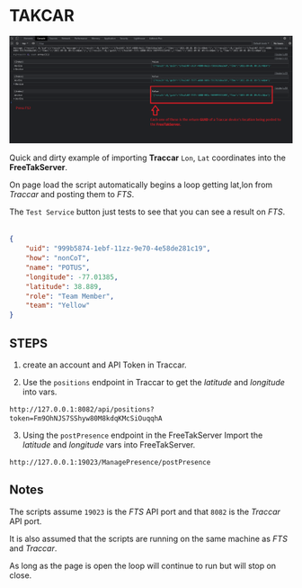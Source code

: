 # TAKCAR

[<img src="img/f12.png" width="800"/>](img/f12.png)

Quick and dirty example of importing **Traccar** `Lon`, `Lat` coordinates into the **FreeTakServer**.

On page load the script automatically begins a loop getting lat,lon from *Traccar* and posting them to *FTS*.

The `Test Service` button just tests to see that you can see a result on *FTS*.

```JSON

{   
    "uid": "999b5874-1ebf-11zz-9e70-4e58de281c19",
    "how": "nonCoT",
    "name": "POTUS",
    "longitude": -77.01385,
    "latitude": 38.889,
    "role": "Team Member",
    "team": "Yellow"
}

```

## STEPS
1. create an account and API Token in Traccar.

2. Use the `positions` endpoint in Traccar to get the *latitude* and *longitude* into vars.

```HTTP
http://127.0.0.1:8082/api/positions?token=Fm9OhNJS7SShyw80M8kdqKMcSiOuqqhA
```

3. Using the `postPresence` endpoint in the FreeTakServer Import the *latitude* and *longitude* vars into FreeTakServer.

```HTTP
http://127.0.0.1:19023/ManagePresence/postPresence
```

## Notes

The scripts assume `19023` is the *FTS* API port and that `8082` is the *Traccar* API port.

It is also assumed that the scripts are running on the same machine as *FTS* and *Traccar*.

As long as the page is open the loop will continue to run but will stop on close.
